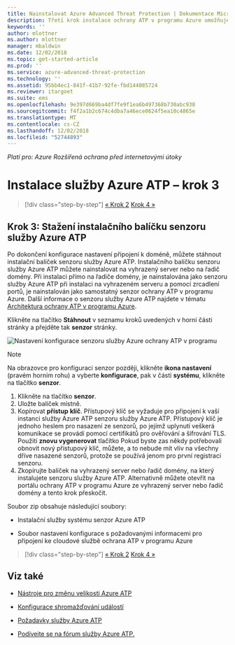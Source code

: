 ```yaml
---
title: Nainstalovat Azure Advanced Threat Protection | Dokumentace Microsoftu
description: Třetí krok instalace ochrany ATP v programu Azure umožňuje stáhnout instalační balíček senzoru služby Azure ATP.
keywords: ''
author: mlottner
ms.author: mlottner
manager: mbaldwin
ms.date: 12/02/2018
ms.topic: get-started-article
ms.prod: ''
ms.service: azure-advanced-threat-protection
ms.technology: ''
ms.assetid: 95bb4ec1-841f-41b7-92fe-fbd144085724
ms.reviewer: itargoet
ms.suite: ems
ms.openlocfilehash: 9e397d669ba4df7fe9f1ea6b497368b730abc938
ms.sourcegitcommit: f4f2a1b2c674c4dba7a46ece0624f5ea10c4865e
ms.translationtype: MT
ms.contentlocale: cs-CZ
ms.lasthandoff: 12/02/2018
ms.locfileid: "52744893"
---
```

*Platí pro: Azure Rozšířená ochrana před internetovými útoky*



# <a name="install-azure-atp---step-3"></a>Instalace služby Azure ATP – krok 3

> [!div class="step-by-step"]
> [« Krok 2](install-atp-step2.md)
> [Krok 4 »](install-atp-step4.md)

## <a name="step-3-download-the-azure-atp-sensor-setup-package"></a>Krok 3: Stažení instalačního balíčku senzoru služby Azure ATP
Po dokončení konfigurace nastavení připojení k doméně, můžete stáhnout instalační balíček senzoru služby Azure ATP. Instalačního balíčku senzoru služby Azure ATP můžete nainstalovat na vyhrazený server nebo na řadič domény. Při instalaci přímo na řadiče domény, je nainstalována jako senzoru služby Azure ATP při instalaci na vyhrazeném serveru a pomocí zrcadlení portů, je nainstalován jako samostatný senzor ochrany ATP v programu Azure. Další informace o senzoru služby Azure ATP najdete v tématu [Architektura ochrany ATP v programu Azure](atp-architecture.md). 

Klikněte na tlačítko **Stáhnout** v seznamu kroků uvedených v horní části stránky a přejděte tak **senzor** stránky.

![Nastavení konfigurace senzoru služby Azure ochrany ATP v programu](media/atp-sensor-config.png)

> [!NOTE] 
> Na obrazovce pro konfiguraci senzor později, klikněte **ikona nastavení** (pravém horním rohu) a vyberte **konfigurace**, pak v části **systému**, klikněte na tlačítko **senzor**.  

1.  Klikněte na tlačítko **senzor**.
2.  Uložte balíček místně.
3.  Kopírovat **přístup** **klíč**. Přístupový klíč se vyžaduje pro připojení k vaší instanci služby Azure ATP senzoru služby Azure ATP. Přístupový klíč je jednoho heslem pro nasazení ze senzorů, po jejímž uplynutí veškerá komunikace se provádí pomocí certifikátů pro ověřování a šifrování TLS. Použití **znovu vygenerovat** tlačítko Pokud byste zas někdy potřebovali obnovit nový přístupový klíč, můžete, a to nebude mít vliv na všechny dříve nasazené senzorů, protože se používá jenom pro první registraci senzoru.
4.  Zkopírujte balíček na vyhrazený server nebo řadič domény, na který instalujete senzoru služby Azure ATP. Alternativně můžete otevřít na portálu ochrany ATP v programu Azure ze vyhrazený server nebo řadič domény a tento krok přeskočit.

Soubor zip obsahuje následující soubory:

-   Instalační služby systému senzor Azure ATP

-   Soubor nastavení konfigurace s požadovanými informacemi pro připojení ke cloudové službě ochrana ATP v programu Azure


> [!div class="step-by-step"]
> [« Krok 2](install-atp-step2.md)
> [Krok 4 »](install-atp-step4.md)


## <a name="see-also"></a>Viz také

- [Nástroje pro změnu velikosti Azure ATP](http://aka.ms/aatpsizingtool)

- [Konfigurace shromažďování událostí](configure-event-collection.md)

- [Požadavky služby Azure ATP](atp-prerequisites.md)

- [Podívejte se na fórum služby Azure ATP.](https://aka.ms/azureatpcommunity)